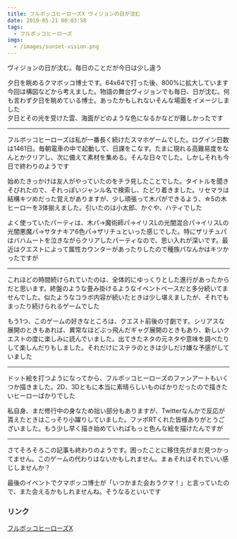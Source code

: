 ```yaml
---
title: フルボッコヒーローズX ヴィジョンの日が沈む
date: 2019-05-21 00:03:58
tags:
  - フルボッコヒーローズ
imgs:
  - /images/sunset-vision.png
---
```


ヴィジョンの日が沈む。毎日のことだが今日は少し違う

夕日を眺めるクマボッコ博士です。64x64で打った後、800%に拡大しています  
今回は構図などから考えました。物語の舞台ヴィジョンでも毎日、日が沈む。何も言わず夕日を眺めている博士。あったかもしれないそんな場面をイメージしました  
夕日とその光を受けた雲、海面がどのような色になるかなどが難しかったです

--- 

フルボッコヒーローズは私が一番長く続けたスマホゲームでした。ログイン日数は1461日。毎朝電車の中で起動して、日課をこなす。たまに現れる高難易度をなんとかクリアし、次に備えて素材を集める。そんな日々でした。しかしそれも今日で終わりのようです

始めたきっかけは友人がやっていたのをチラ見したことでした。タイトルを聞きそびれたので、それっぽいジャンル名で検索し、たどり着きました。リセマラは結構キツめだった覚えがありますが、少し頑張って木パができるよう、☆5の木ヒーローを3体揃えました。引いたのは小太郎、かぐや、ハティでした

よく使っていたパーティは、木パ→魔術師パ→イリスLの光闇混合パ→イリスLの光闇悪魔パ→サタナキア6色パ→ザリチュといった感じでした。特にザリチュパはバハムートを泣きながらクリアしたパーティなので、思い入れが深いです。最近はクエストによって属性カウンターがあったりしたので種族パなんかはキツかったですが

---

これほどの時間続けられていたのは、全体的にゆっくりとした進行があったからだと思います。終盤のような畳み掛けるようなイベントペースだと多分続いてませんでした。似たようなコラボ内容が続いたときは少し堪えましたが、それでもまったり続けられるゲームでした

もう1つ、このゲームの好きなところは、クエスト前後の寸劇です。シリアスな展開のときもあれば、異常なほどぶっ飛んだギャグ展開のときもあり、新しいクエストの度に楽しみに読んでいました。出てきたネタの元ネタや意味を調べたりして楽しんだりもしました。それだけにステラのときは少しだけ嫌な予感がしていました

---

ドット絵を打つようになってから、フルボッコヒーローズのファンアートもいくつか描きました。2D、3Dともに本当に素晴らしいものばかりだったので描きたいヒーローばかりでした

私自身、まだ修行中の身なため拙い部分もありますが、Twitterなんかで反応が貰えたときはこっそり小躍りしていました。ファボRTくれた皆様ありがとうございました。もう少し早く描き始めていればもっと色んな絵を描けたんですが

---

さてそろそろこの記事も終わりのようです。困ったことに移住先がまだ見つかってません。このゲームの代わりはないかもしれません。まぁそれはそれでいい感じしませんか？

最後のイベントでクマボッコ博士が「いつかまた会おうクマ！」と言っていたので、また会えるかもしれませんね。そうなるといいです

### リンク
[フルボッコヒーローズX](https://official.fullbokko.drecom.jp)  
